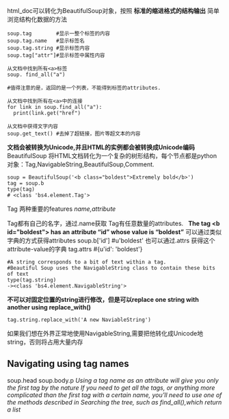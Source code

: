 html_doc可以转化为BeautifulSoup对象，按照 **标准的缩进格式的结构输出**
简单浏览结构化数据的方法
```
soup.tag        #显示一整个标签的内容
soup.tag.name   #显示标签名
soup.tag.string #显示标签内容
soup.tag["attr"]#显示标签中属性内容

从文档中找到所有<a>标签
soup. find_all("a")

#值得注意的是，返回的是一个列表，不能得到标签的attributes.

从文档中找到所有在<a>中的连接
for link in soup.find_all("a"):
  print(link.get("href")
  
从文档中获得文字内容
soup.get_text() #去掉了超链接，图片等超文本的内容
```

**文档会被转换为Unicode,并且HTML的实例都会被转换成Unicode编码**
BeautifulSoup 将HTML文档转化为一个复杂的树形结构，每个节点都是python对象：Tag,NavigableString,BeautifulSoup,Comment.

```
soup = BeautifulSoup('<b class="boldest">Extremely bold</b>')
tag = soup.b
type(tag)
# <class 'bs4.element.Tag'>
```
Tag 两种重要的features *name,attribute*

Tag都有自己的名字，通过.name获取
Tag有任意数量的attributes.  
**The tag \<b id="boldest"> has an attribute “id” whose value is “boldest”**
可以通过类似字典的方式获得attributes
soup.b['id']
#u'boldest'
也可以通过.attrs 获得这个attribute-value的字典
tag.attrs
#{u'id': 'boldest'}

```
#A string corresponds to a bit of text within a tag. 
#Beautiful Soup uses the NavigableString class to contain these bits of text
type(tag.string)
-><class 'bs4.element.NavigableString'>
```
**不可以对固定位置的string进行修改，但是可以replace one string with another using replace_with()**
```
tag.string.replace_with('A new NaviableString')
```
如果我们想在外界正常地使用NavigableString,需要把他转化成Unicode地string，否则将占用大量内存

## Navigating using tag names
soup.head
soup.body.p
*Using a tag name as an attribute will give you only the first tag by the nature
If you need to get all the <a> tags, or anything more complicated than the first tag with a certain name, you’ll need to use one of the methods described in Searching the tree, such as find_all(),which return a list*

